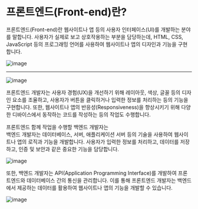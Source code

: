 # 프론트엔드(Front-end)란?
프론트엔드(Front-end)란 웹사이트나 앱 등의 사용자 인터페이스(UI)를 개발하는 분야를 말합니다. 사용자가 실제로 보고 상호작용하는 부분을 담당하는데, HTML, CSS, JavaScript 등의 프로그래밍 언어를 사용하여 웹사이트나 앱의 디자인과 기능을 구현합니다.​  

![image](https://github.com/user-attachments/assets/b1679fdb-e33a-4cb0-9143-367da698ed91)

***  


![image](https://github.com/user-attachments/assets/7e98cb73-898f-4dd9-82e5-189344da4f6f)


프론트엔드 개발자는 사용자 경험(UX)을 개선하기 위해 레이아웃, 색상, 글꼴 등의 디자인 요소를 조율하고, 사용자가 버튼을 클릭하거나 입력한 정보를 처리하는 등의 기능을 구현합니다. 또한, 웹사이트나 앱의 반응성(Responsiveness)을 향상시키기 위해 다양한 디바이스에서 동작하는 코드를 작성하는 등의 작업도 수행합니다.​

프론트엔드  함께 작업을 수행할  백엔드 개발자는  
백엔드 개발자는 데이터베이스, 서버, 애플리케이션 서버 등의 기술을 사용하여 웹사이트나 앱의 로직과 기능을 개발합니다. 사용자가 입력한 정보를 처리하고, 데이터를 저장하고, 인증 및 보안과 같은 중요한 기능을 담당합니다.​

![image](https://github.com/user-attachments/assets/704595cf-7a64-4baf-b596-23adb0749234)


또한, 백엔드 개발자는 API(Application Programming Interface)를 개발하여 프론트엔드와 데이터베이스 간의 통신을 관리합니다. 이를 통해 프론트엔드 개발자는 백엔드에서 제공하는 데이터를 활용하여 웹사이트나 앱의 기능을 개발할 수 있습니다.


![image](https://github.com/user-attachments/assets/8659c97e-40b5-4a48-8490-739d744dad63)

